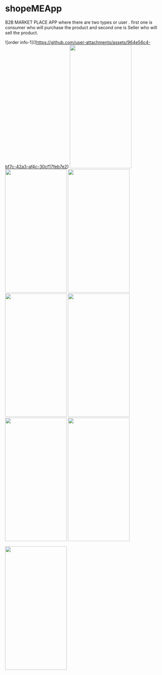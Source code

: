 # shopeMEApp
B2B MARKET PLACE APP where there are two types or user .
first one is consumer who will purchase the product and second one is Seller who will sell the product.



![order info-1]((https://github.com/user-attachments/assets/964e56c4-bf7c-42a3-af4c-30cf17feb7e2)
<img src="https://github.com/user-attachments/assets/02abf96b-a36f-4876-918b-3ffe7dd950c2" data-canonical-src="https://gyazo.com/eb5c5741b6a9a16c692170a41a49c858.png" width="200" height="400" />
<img src="https://github.com/user-attachments/assets/25c8abaa-98b5-4de6-8d77-e71ba82e37a5" data-canonical-src="https://gyazo.com/eb5c5741b6a9a16c692170a41a49c858.png" width="200" height="400" />
<img src="https://github.com/user-attachments/assets/35dca28a-7878-4dad-8064-47ba0f401b46" data-canonical-src="https://gyazo.com/eb5c5741b6a9a16c692170a41a49c858.png" width="200" height="400" />
<img src="https://github.com/user-attachments/assets/73f200c5-5d8d-4e76-afc0-427b16b8ca87" data-canonical-src="https://gyazo.com/eb5c5741b6a9a16c692170a41a49c858.png" width="200" height="400" />
<img src="https://github.com/user-attachments/assets/fea76820-04cf-4d01-aee1-57c0512af00f" data-canonical-src="https://gyazo.com/eb5c5741b6a9a16c692170a41a49c858.png" width="200" height="400" />
<img src="https://github.com/user-attachments/assets/aa265eb3-714a-431f-a3a3-a3dcd040eb19" data-canonical-src="https://gyazo.com/eb5c5741b6a9a16c692170a41a49c858.png" width="200" height="400" />
<img src="https://github.com/user-attachments/assets/aa265eb3-714a-431f-a3a3-a3dcd040eb19" data-canonical-src="https://gyazo.com/eb5c5741b6a9a16c692170a41a49c858.png" width="200" height="400" />

<img src="https://github.com/user-attachments/assets/569f2da5-24ad-4c4b-9f2d-485ea772af81" data-canonical-src="https://gyazo.com/eb5c5741b6a9a16c692170a41a49c858.png" width="200" height="400" />
